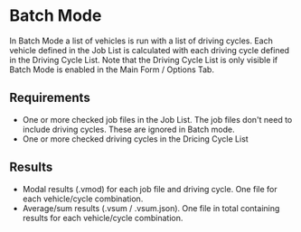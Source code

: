 
Batch Mode
==========

In Batch Mode a list of vehicles is run with a list of driving cycles. Each vehicle defined in the Job List is calculated with each driving cycle defined in the Driving Cycle List. Note that the Driving Cycle List is only visible if Batch Mode is enabled in the Main Form / Options Tab.

Requirements
------------

-   One or more checked job files in the Job List. The job files don't need to include driving cycles. These are ignored in Batch mode.
-   One or more checked driving cycles in the Dricing Cycle List

Results
-------

-   Modal results (.vmod) for each job file and driving cycle. One file for each vehicle/cycle combination.
-   Average/sum results (.vsum / .vsum.json). One file in total containing results for each vehicle/cycle combination.